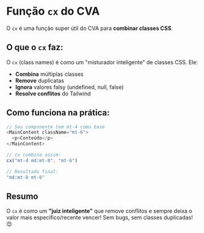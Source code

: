 # Função `cx` do CVA

O `cx` é uma função super útil do CVA para **combinar classes CSS**.

## O que o `cx` faz:

O `cx` (class names) é como um "misturador inteligente" de classes CSS. Ele:

- **Combina** múltiplas classes
- **Remove** duplicatas  
- **Ignora** valores falsy (undefined, null, false)
- **Resolve conflitos** do Tailwind

## Como funciona na prática:

```typescript
// Seu componente tem mt-4 como base
<MainContent className="mt-6">
  <p>Conteúdo</p>
</MainContent>
```

```typescript
// cx combina assim:
cx("mt-4 md:mt-8", "mt-6")

// Resultado final:
"md:mt-8 mt-6"
```

## Resumo

O `cx` é como um **"juiz inteligente"** que remove conflitos e sempre deixa o valor mais específico/recente vencer! Sem bugs, sem classes duplicadas! 😊